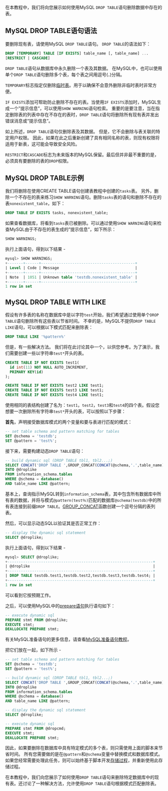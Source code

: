 在本教程中，我们将向您展示如何使用MySQL `DROP TABLE`语句删除数据中存在的表。

## MySQL DROP TABLE语句语法

要删除现有表，请使用MySQL `DROP TABLE`语句。 `DROP TABLE`的语法如下：

```sql
DROP [TEMPORARY] TABLE [IF EXISTS] table_name [, table_name] ...
[RESTRICT | CASCADE]
```

`DROP TABLE`语句从数据库中永久删除一个表及其数据。 在MySQL中，也可以使用单个`DROP TABLE`语句删除多个表，每个表之间用逗号(`，`)分隔。

`TEMPORARY`标志指定仅删除[临时表](http://www.yiibai.com/mysql/temporary-table.html)。用于以确保不会意外删除非临时表时非常方便。

`IF EXISTS`添加可帮助防止删除不存在的表。当使用`IF EXISTS`添加时，MySQL生成一个”提示信息”，可以使用`SHOW WARNING`语句检索。 重要的是要注意，当在指定删除表的列表中存在不存在的表时，`DROP TABLE`语句将删除所有现有表并发出错误消息或“提示信息”。

如上所述，`DROP TABLE`语句仅删除表及其数据。 但是，它不会删除与表关联的特定用户权限。 因此，如果在此之后重新创建了具有相同名称的表，则现有权限将适用于新表，这可能会导致安全风险。

`RESTRICT`和`CASCADE`标志为未来版本的MySQL保留。最后但并非最不重要的是，必须具有要删除的表的`DROP`权限。

## MySQL DROP TABLE示例

我们将删除在使用CREATE TABLE语句创建表教程中创建的`tasks`表。 另外，删除一个不存在的表来练习`SHOW WARNING`语句。删除`tasks`表的语句和删除不存在的表`nonexistent_table`，如下：

```sql
DROP TABLE IF EXISTS tasks, nonexistent_table;
```

如果查看数据库，将看到`tasks`表已被删除。可以通过使用`SHOW WARNING`语句来检查MySQL由于不存在的表生成的”提示信息”，如下所示：

```sql
SHOW WARNINGS;
```

执行上面语句，得到以下结果 -

```sql
mysql> SHOW WARNINGS;
+-------+------+------------------------------------------+
| Level | Code | Message                                  |
+-------+------+------------------------------------------+
| Note  | 1051 | Unknown table 'testdb.nonexistent_table' |
+-------+------+------------------------------------------+
1 row in set
```

## MySQL DROP TABLE WITH LIKE

假设有许多表的名称在数据库中是以字符`test`开始，我们希望通过使用单个`DROP TABLE`语句删除所有这些表以节省时间。 不幸的是，MySQL不提供`DROP TABLE LIKE`语句，可以根据以下模式匹配来删除表：

```sql
DROP TABLE LIKE '%pattern%'
```

但是，有一些解决方法。 我们将在此讨论其中一个，以供您参考。为了演示，我们需要创建一些以字符串`test*`开头的表。

```sql
CREATE TABLE IF NOT EXISTS test1(
  id int(11) NOT NULL AUTO_INCREMENT,
  PRIMARY KEY(id)
);

CREATE TABLE IF NOT EXISTS test2 LIKE test1;
CREATE TABLE IF NOT EXISTS test3 LIKE test1;
CREATE TABLE IF NOT EXISTS test4 LIKE test1;
```

使用相同的表结构创建了名为：`test1`，`test2`，`test3`和`test4`的四个表。假设您想要一次删除所有字符串`test*`开头的表，可以按照以下步骤：

**首先**，声明接受数据库模式的两个变量和要与表进行匹配的模式：

```sql
-- set table schema and pattern matching for tables
SET @schema = 'testdb';
SET @pattern = 'test%';
```

接下来，需要构建动态`DROP TABLE`语句：

```sql
-- build dynamic sql (DROP TABLE tbl1, tbl2...;)
SELECT CONCAT('DROP TABLE ',GROUP_CONCAT(CONCAT(@schema,'.',table_name)),';')
INTO @droplike
FROM information_schema.tables
WHERE @schema = database()
AND table_name LIKE @pattern;
```

基本上，查询指示MySQL转到`information_schema`表，其中包含所有数据库中所有表的数据，并将与模式`@pattern(test％)`匹配的数据库`@schema(testdb)`中的所有表连接到前缀`DROP TABLE`。[GROUP_CONCAT](http://www.yiibai.com/mysql/group_concat.html)函数创建一个逗号分隔的表列表。

然后，可以显示动态SQL以验证其是否正常工作：

```sql
-- display the dynamic sql statement
SELECT @droplike;
```

执行上面语句，得到以下结果 -

```sql
mysql> SELECT @droplike;
+-----------------------------------------------------------------+
| @droplike                                                       |
+-----------------------------------------------------------------+
| DROP TABLE testdb.test1,testdb.test2,testdb.test3,testdb.test4; |
+-----------------------------------------------------------------+
1 row in set
```

可以看到它按预期工作。

之后，可以使用MySQL中的[prepare语句](http://www.yiibai.com/mysql/prepared-statement.html)执行语句如下：

```sql
-- execute dynamic sql
PREPARE stmt FROM @droplike;
EXECUTE stmt;
DEALLOCATE PREPARE stmt;
```

有关MySQL准备语句的更多信息，请查看[MySQL准备语句教程](http://www.yiibai.com/mysql/prepared-statement.html)。

把它们放在一起，如下所示 -

```sql
-- set table schema and pattern matching for tables
SET @schema = 'testdb';
SET @pattern = 'test%';

-- build dynamic sql (DROP TABLE tbl1, tbl2...;)
SELECT CONCAT('DROP TABLE ',GROUP_CONCAT(CONCAT(@schema,'.',table_name)),';')
INTO @droplike
FROM information_schema.tables
WHERE @schema = database()
AND table_name LIKE @pattern;

-- display the dynamic sql statement
SELECT @droplike;

-- execute dynamic sql
PREPARE stmt FROM @dropcmd;
EXECUTE stmt;
DEALLOCATE PREPARE stmt;
```

因此，如果要删除在数据库中具有特定模式的多个表，则只需使用上面的脚本来节省时间。 所有您需要做的是在`@pattern`和`@schema`变量中替换模式和数据库模式。 如果您经常需要处理此任务，则可以始终基于脚本开发[存储过程](http://www.yiibai.com/mysql/stored-procedure.html)，并重新使用此存储过程。

在本教程中，我们向您展示了如何使用`DROP TABLE`语句来删除特定数据库中的现有表。还讨论了一种解决方法，允许使用`DROP TABLE`语句根据模式匹配删除表。